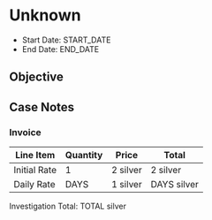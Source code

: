 # Unknown

* Start Date: START_DATE
* End Date: END_DATE

## Objective

## Case Notes

### Invoice

| Line Item | Quantity | Price | Total |
| --- | --- | --- | --- |
| Initial Rate | 1 | 2 silver | 2 silver |
| Daily Rate | DAYS | 1 silver | DAYS silver |

Investigation Total: TOTAL silver
